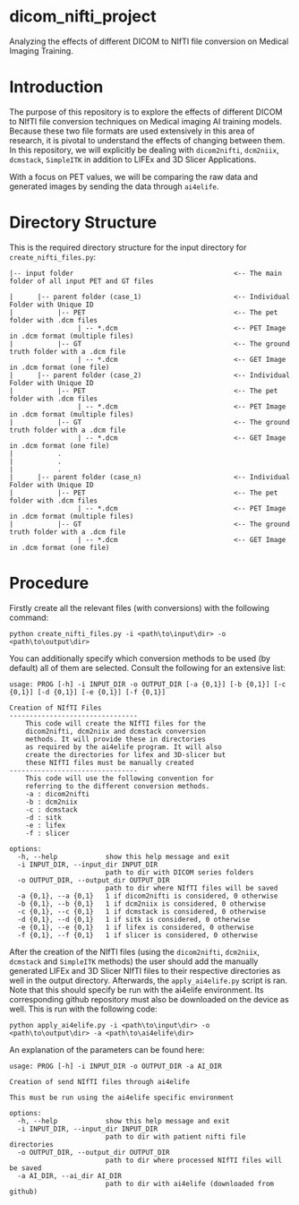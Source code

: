 # dicom_nifti_project
Analyzing the effects of different DICOM to NIfTI file conversion on Medical Imaging Training. 

# Introduction

The purpose of this repository is to explore the effects of different DICOM to NIfTI file conversion techniques on Medical imaging AI training models. Because these two file formats are used extensively in this area of research, it is pivotal to understand the effects of changing between them. In this repository, we will explicitly be dealing with `dicom2nifti`, `dcm2niix`, `dcmstack`, `SimpleITK` in addition to LIFEx and 3D Slicer Applications. 

With a focus on PET values, we will be comparing the raw data and generated images by sending the data through `ai4elife`. 

# Directory Structure
This is the required directory structure for the input directory for `create_nifti_files.py`:
```
|-- input folder                                        <-- The main folder of all input PET and GT files

|      |-- parent folder (case_1)                       <-- Individual Folder with Unique ID
|           |-- PET                                     <-- The pet folder with .dcm files
                 | -- *.dcm                             <-- PET Image in .dcm format (multiple files)
|           |-- GT                                      <-- The ground truth folder with a .dcm file 
                 | -- *.dcm                             <-- GET Image in .dcm format (one file)
|      |-- parent folder (case_2)                       <-- Individual Folder with Unique ID
|           |-- PET                                     <-- The pet folder with .dcm files
                 | -- *.dcm                             <-- PET Image in .dcm format (multiple files)
|           |-- GT                                      <-- The ground truth folder with a .dcm file 
                 | -- *.dcm                             <-- GET Image in .dcm format (one file)
|           .
|           .
|           .
|      |-- parent folder (case_n)                       <-- Individual Folder with Unique ID
|           |-- PET                                     <-- The pet folder with .dcm files
                 | -- *.dcm                             <-- PET Image in .dcm format (multiple files)
|           |-- GT                                      <-- The ground truth folder with a .dcm file 
                 | -- *.dcm                             <-- GET Image in .dcm format (one file)
```

# Procedure
Firstly create all the relevant files (with conversions) with the following command:
```
python create_nifti_files.py -i <path\to\input\dir> -o <path\to\output\dir>
```
You can additionally specify which conversion methods to be used (by default) all of them are selected. Consult the following for an extensive list:

```
usage: PROG [-h] -i INPUT_DIR -o OUTPUT_DIR [-a {0,1}] [-b {0,1}] [-c {0,1}] [-d {0,1}] [-e {0,1}] [-f {0,1}]

Creation of NIfTI Files
--------------------------------
    This code will create the NIfTI files for the 
    dicom2nifti, dcm2niix and dcmstack conversion
    methods. It will provide these in directories
    as required by the ai4elife program. It will also
    create the directories for lifex and 3D-slicer but
    these NIfTI files must be manually created
--------------------------------
    This code will use the following convention for 
    referring to the different conversion methods.
    -a : dicom2nifti
    -b : dcm2niix
    -c : dcmstack
    -d : sitk
    -e : lifex
    -f : slicer

options:
  -h, --help            show this help message and exit
  -i INPUT_DIR, --input_dir INPUT_DIR
                        path to dir with DICOM series folders
  -o OUTPUT_DIR, --output_dir OUTPUT_DIR
                        path to dir where NIfTI files will be saved
  -a {0,1}, --a {0,1}   1 if dicom2nifti is considered, 0 otherwise
  -b {0,1}, --b {0,1}   1 if dcm2niix is considered, 0 otherwise
  -c {0,1}, --c {0,1}   1 if dcmstack is considered, 0 otherwise
  -d {0,1}, --d {0,1}   1 if sitk is considered, 0 otherwise
  -e {0,1}, --e {0,1}   1 if lifex is considered, 0 otherwise
  -f {0,1}, --f {0,1}   1 if slicer is considered, 0 otherwise
```

After the creation of the NIfTI files (using the `dicom2nifti`, `dcm2niix`, `dcmstack` and `SimpleITK` methods) the user should add the manually generated LIFEx and 3D Slicer NIfTI files to their respective directories as well in the output directory. Afterwards, the `apply_ai4elife.py` script is ran. Note that this should specify be run with the ai4elife environment. Its corresponding github repository must also be downloaded on the device as well. This is run with the following code:
```
python apply_ai4elife.py -i <path\to\input\dir> -o <path\to\output\dir> -a <path\to\ai4elife\dir>
```
An explanation of the parameters can be found here:
```
usage: PROG [-h] -i INPUT_DIR -o OUTPUT_DIR -a AI_DIR

Creation of send NIfTI files through ai4elife

This must be run using the ai4elife specific environment

options:
  -h, --help            show this help message and exit
  -i INPUT_DIR, --input_dir INPUT_DIR
                        path to dir with patient nifti file directories
  -o OUTPUT_DIR, --output_dir OUTPUT_DIR
                        path to dir where processed NIfTI files will be saved
  -a AI_DIR, --ai_dir AI_DIR
                        path to dir with ai4elife (downloaded from github)
```
